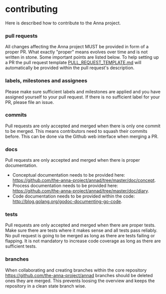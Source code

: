 # contributing
Here is described how to contribute to the Anna project.

### pull requests
All changes affecting the Anna project MUST be provided in form of a proper PR.
What exactly "proper" means evolves over time and is not written in stone. Some
important points are listed below. To help setting up a PR the pull request
template [PULL_REQUEST_TEMPLATE.md](PULL_REQUEST_TEMPLATE.md) will automatically
be provided within the pull request's description.

### labels, milestones and assignees
Please make sure sufficient labels and milestones are applied and you have
assigned yourself to your pull request. If there is no sufficient label for your
PR, please file an issue.

### commits
Pull requests are only accepted and merged when there is only one commit to be
merged. This means contributors need to squash their commits before. This can be
done via the Github web interface when merging a PR.

### docs
Pull requests are only accepted and merged when there is proper documentation.

- Conceptual documentation needs to be provided here: https://github.com/the-anna-project/annad/tree/master/doc/concept.
- Process documentation needs to be provided here: https://github.com/the-anna-project/annad/tree/master/doc/diary.
- Code documentation needs to be provided within the code: http://blog.golang.org/godoc-documenting-go-code.

### tests
Pull requests are only accepted and merged when there are proper tests. Make
sure there are tests where it makes sense and all tests pass reliably. No pull
request is going to be merged as long as there are tests failing or flapping. It
is not mandatory to increase code coverage as long as there are sufficient
tests.

### branches
When collaborating and creating branches within the core repository
https://github.com/the-anna-project/annad branches should be deleted ones they are merged.
This prevents loosing the overview and keeps the repository in a clean state
branch wise.
